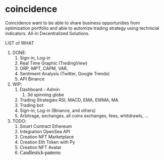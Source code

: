 # coincidence
Coincidence want to be able to share business opportunities from optimization portfolio and able to automize trading strategy using technicial indicators. All-in Decentralized Solutions.
<p>LIST of WHAT</p>
<ol>
    <li>DONE:<ol>
            <li>Sign-in, Log-in</li>
            <li>Real Time Graphic (TredingView)</li>
            <li>ORP, MPT, CAPM, VAR,&nbsp;</li>
            <li>Sentiment Analysis (Twitter, Google Trends)</li>
            <li>API Binance&nbsp;</li>
        </ol>
    </li>
    <li>WIP:&nbsp;<ol>
            <li>Dashboard - Admin<ol>
                    <li>3d spinning globe</li>
                </ol>
            </li>
            <li>Trading Strategies RSI, MACD, EMA, EWMA, MA</li>
            <li>Trading bot</li>
            <li>Sign-in, Log-in (Binance, and others)</li>
            <li>Arbitrage, exchanges, all coins exchanges, fees, whitdrawls, ...&nbsp;</li>
        </ol>
    </li>
    <li>TODO:&nbsp;<ol>
            <li>Smart Contract Ethereum</li>
            <li>Integration OpenSea API&nbsp;</li>
            <li>Creation NFT Marketplace</li>
            <li>Creation Eth Token with Py</li>
            <li>Creation NFT Avatar</li>
            <li><span style='color: rgb(0, 0, 0); font-family: "Times New Roman"; font-size: medium; font-style: normal; font-variant-ligatures: normal; font-variant-caps: normal; font-weight: 400; letter-spacing: normal; orphans: 2; text-align: left; text-indent: 0px; text-transform: none; white-space: normal; widows: 2; word-spacing: 0px; -webkit-text-stroke-width: 0px; text-decoration-thickness: initial; text-decoration-style: initial; text-decoration-color: initial; display: inline !important; float: none;'>Candlestick-patterns</span> </li>
        </ol>
    </li>
</ol>
